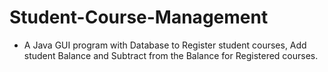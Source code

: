 # Student-Course-Management
- A Java GUI program with Database to Register student courses, Add student Balance and Subtract from the Balance for Registered courses.
